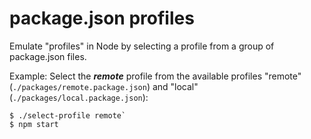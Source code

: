 # package.json profiles

Emulate "profiles" in Node by selecting a profile from a group of package.json files.

Example: Select the ___remote___ profile from the available profiles "remote" (`./packages/remote.package.json`) and "local" (`./packages/local.package.json`):

```
$ ./select-profile remote`
$ npm start 
```
